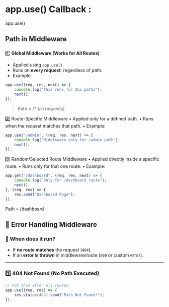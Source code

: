 # app.use() Callback :

app.use()


## Path in Middleware
### 
1️⃣ **Global Middleware (Works for All Routes)**
- Applied using `app.use()`.
- Runs on **every request**, regardless of path.
- Example:
```js
app.use((req, res, next) => {
    console.log("This runs for ALL paths");
    next();
});
```
> Path = /* (all requests)

2️⃣ Route-Specific Middleware
	•	Applied only for a defined path.
	•	Runs when the request matches that path.
	•	Example:

```js
app.use("/admin", (req, res, next) => {
    console.log("Middleware only for /admin path");
    next();
});
```
3️⃣ Random/Selected Route Middleware
	•	Applied directly inside a specific route.
	•	Runs only for that one route.
	•	Example:

```js
app.get("/dashboard", (req, res, next) => {
    console.log("Only for /dashboard route");
    next();
}, (req, res) => {
    res.send("Dashboard Page");
});

```
 Path = /dashboard


## 🚨 Error Handling Middleware

### 📌 When does it run?
- If **no route matches** the request (`404`).
- If an **error is thrown** in middleware/route (`500` or custom error).

---

### 1️⃣ **404 Not Found (No Path Executed)**
```js
// Put this after all routes
app.use((req, res) => {
    res.status(404).send("Path Not Found!");
});